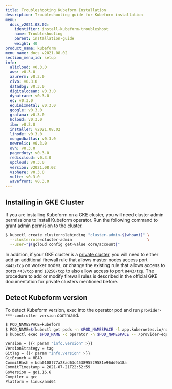 ```yaml
---
title: Troubleshooting Kubeform Installation
description: Troubleshooting guide for Kubeform installation
menu:
  docs_v2021.08.02:
    identifier: install-kubeform-troubleshoot
    name: Troubleshooting
    parent: installation-guide
    weight: 40
product_name: kubeform
menu_name: docs_v2021.08.02
section_menu_id: setup
info:
  alicloud: v0.3.0
  aws: v0.3.0
  azurerm: v0.3.0
  civo: v0.3.0
  datadog: v0.3.0
  digitalocean: v0.3.0
  dynatrace: v0.3.0
  ec: v0.3.0
  equinixmetal: v0.3.0
  google: v0.3.0
  grafana: v0.3.0
  hcloud: v0.3.0
  ibm: v0.3.0
  installer: v2021.08.02
  linode: v0.3.0
  mongodbatlas: v0.3.0
  newrelic: v0.3.0
  ovh: v0.3.0
  pagerduty: v0.3.0
  rediscloud: v0.3.0
  upcloud: v0.3.0
  version: v2021.08.02
  vsphere: v0.3.0
  vultr: v0.3.0
  wavefront: v0.3.0
---
```


## Installing in GKE Cluster

If you are installing Kubeform on a GKE cluster, you will need cluster admin permissions to install Kubeform operator. Run the following command to grant admin permision to the cluster.

```bash
$ kubectl create clusterrolebinding "cluster-admin-$(whoami)" \
  --clusterrole=cluster-admin                                 \
  --user="$(gcloud config get-value core/account)"
```

In addition, if your GKE cluster is a [private cluster](https://cloud.google.com/kubernetes-engine/docs/how-to/private-clusters), you will need to either add an additional firewall rule that allows master nodes access port `8443/tcp` on worker nodes, or change the existing rule that allows access to ports `443/tcp` and `10250/tcp` to also allow access to port `8443/tcp`. The procedure to add or modify firewall rules is described in the official GKE documentation for private clusters mentioned before.

## Detect Kubeform version

To detect Kubeform version, exec into the operator pod and run `provider-***-controller version` command.

```bash
$ POD_NAMESPACE=kubeform
$ POD_NAME=$(kubectl get pods -n $POD_NAMESPACE -l app.kubernetes.io/name=kubeform-provider -o jsonpath={.items[0].metadata.name})
$ kubectl exec $POD_NAME -c operator -n $POD_NAMESPACE -- /provider-equinixmetal-controller version

Version = {{< param "info.version" >}}
VersionStrategy = tag
GitTag = {{< param "info.version" >}}
GitBranch = HEAD
CommitHash = bda0108f77a28ad63c453895529581e96dd9b18a
CommitTimestamp = 2021-07-21T22:52:59
GoVersion = go1.16.6
Compiler = gcc
Platform = linux/amd64
```
